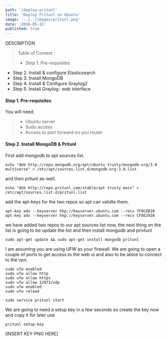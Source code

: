 ```yaml
---
path: '/deploy-pritunl'
title: 'Deploy Pritunl on Ubuntu'
image: '../../images/pritunl.png'
date: '2016-05-15'
published: true
---
```


DESCRIPTION

> Table of Content :
> - Step 1. Pre-requisites
- Step 2. Install & configure Elasticsearch
- Step 3. Install MongoDB
- Step 4. Install & Configure Graylog2
- Step 5. Install Graylog- web interface

#### Step 1. Pre-requisites

You will need:
> - Ubuntu server  
> - Sudo access  
> - Access to port forward on you router

#### Step 2. Install MongoDB & Pritunl
First add mongodb to apt sources list.
```
echo "deb http://repo.mongodb.org/apt/ubuntu trusty/mongodb-org/3.0 multiverse" > /etc/apt/sources.list.d/mongodb-org-3.0.list
```
and then pritunl as-well.
```
echo "deb http://repo.pritunl.com/stable/apt trusty main" > /etc/apt/sources.list.d/pritunl.list
```

add the apt-keys for the two repos so apt can validte them.
```
apt-key adv --keyserver hkp://keyserver.ubuntu.com --recv 7F0CEB10
apt-key adv --keyserver hkp://keyserver.ubuntu.com --recv CF8E292A
```

we have added two repos to our apt sources list now, the next thing on the list is going to be update the list and then install mongodb and privtunl

```
sudo apt-get update && sudo apt-get install mongodb pritunl
```

I am assuming you are using UFW as your firewall. We are going to open a couple of ports to get access to the web ui and also to be abloe to connect to the vpn.
```
sudo ufw enabled
sudo ufw allow http
sudo ufw allow https
sudo ufw allow 12973/udp
sudo ufw enabled
sudo ufw reload
```

```
sudo service pritunl start
```

We are going to need a setup key in a few seconds so create the key now and copy it for later use

```
pritunl setup-key
```
[INSERT KEY-PNG HERE]
